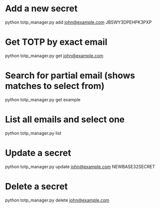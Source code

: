# Add a new secret
python totp_manager.py add john@example.com JBSWY3DPEHPK3PXP

# Get TOTP by exact email
python totp_manager.py get john@example.com

# Search for partial email (shows matches to select from)
python totp_manager.py get example

# List all emails and select one
python totp_manager.py list

# Update a secret
python totp_manager.py update john@example.com NEWBASE32SECRET

# Delete a secret
python totp_manager.py delete john@example.com
